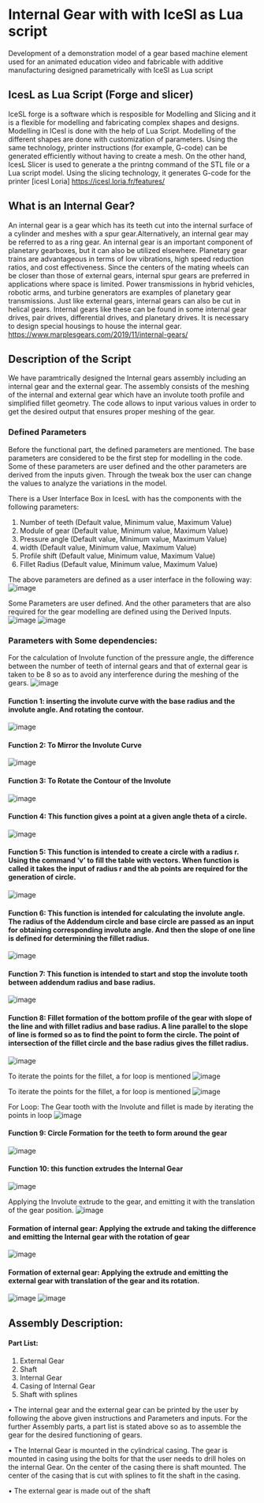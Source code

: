 # Internal Gear with with IceSl as Lua script

Development of a demonstration model of a gear based machine element used for an animated education video and fabricable with additive manufacturing designed parametrically with IceSl as Lua script

## IcesL as Lua Script (Forge and slicer)
IceSL forge is a software which is resposible for Modelling and Slicing and it is a flexible for modelling and fabricating complex shapes and designs. 
Modelling in ICesl is done with the help of Lua Script. Modelling of the different shapes are done with customization of parameters. 
Using the same technology, printer instructions (for example, G-code) can be generated efficiently without having to create a mesh. 
On the other hand, IcesL Slicer is used to generate a the printng command of the STL file or a Lua script model. Using the slicing technology, it generates G-code for the printer
[icesl Loria] https://icesl.loria.fr/features/

## What is an Internal Gear?
An internal gear is a gear which has its teeth cut into the internal surface of a cylinder and meshes with a spur gear.Alternatively, an internal gear may be referred to as a ring gear. An internal gear is an important component of planetary gearboxes, but it can also be utilized elsewhere. Planetary gear trains are advantageous in terms of low vibrations, high speed reduction ratios, and cost effectiveness. Since the centers of the mating wheels can be closer than those of external gears, internal spur gears are preferred in applications where space is limited. Power transmissions in hybrid vehicles, robotic arms, and turbine generators are examples of planetary gear transmissions. Just like external gears, internal gears can also be cut in helical gears. Internal gears like these can be found in some internal gear drives, pair drives, differential drives, and planetary drives. It is necessary to design special housings to house the internal gear. https://www.marplesgears.com/2019/11/internal-gears/

## Description of the Script
We have paramtrically designed the Internal gears assembly including an internal gear and the external gear. 
The assembly consists of the meshing of the internal and external gear which have an involute tooth profile and simplified fillet geometry. The code allows to input various values in order to get the desired output that ensures proper meshing of the gear. 

### Defined Parameters
Before the functional part, the defined parameters are mentioned. The base parameters are considered to be the first step for modelling in the code. Some of these parameters are user defined and the other parameters are derived from the inputs given. Through the tweak box the user can change the values to analyze the variations in the model. 

There is a User Interface Box in IcesL with has the components with the following parameters:

1. Number of teeth (Default value, Minimum value, Maximum Value)
2. Module of gear (Default value, Minimum value, Maximum Value)
3. Pressure angle (Default value, Minimum value, Maximum Value)
4. width (Default value, Minimum value, Maximum Value)
5. Profile shift (Default value, Minimum value, Maximum Value)
6. Fillet Radius (Default value, Minimum value, Maximum Value)

The above parameters are defined as a user interface in the following way: 
![image](https://user-images.githubusercontent.com/92062404/143454775-c0246d67-c877-4ba9-9aff-96e47c89a0aa.png)

Some Parameters are user defined. And the other parameters that are also required for the gear modelling are defined using the Derived Inputs. 
![image](https://user-images.githubusercontent.com/92062404/143454939-1f31e7aa-0759-4f6f-9e07-b19177f44b45.png)
![image](https://user-images.githubusercontent.com/92062404/143454966-5e2922d3-e537-48f9-b12f-9df5871beed0.png)

### Parameters with Some dependencies: 
For the calculation of Involute function of the pressure angle, the difference between the number of teeth of internal gears and that of external gear is taken to be 8 so as to avoid any interference during the meshing of the gears. 
![image](https://user-images.githubusercontent.com/92062404/143455044-59777a52-453e-47e7-9079-1c472d827743.png)

#### Function 1: inserting the involute curve with the base radius and the involute angle. And rotating the contour. 
![image](https://user-images.githubusercontent.com/92062404/143466282-352689af-5f82-4d4d-8978-e2b4eb8f0496.png)

#### Function 2: To Mirror the Involute Curve 
![image](https://user-images.githubusercontent.com/92062404/143466269-4ef86626-6c8a-4fcc-860c-60f0e445fd4e.png)

#### Function 3: To Rotate the Contour of the Involute 
![image](https://user-images.githubusercontent.com/92062404/143466238-1caaabc8-8165-433a-9cd7-adb268e2d874.png)

#### Function 4: This function gives a point at a given angle theta of a circle.
![image](https://user-images.githubusercontent.com/92062404/143466214-e509fec8-d8b9-4435-8bc8-81b4fcfdff5b.png)

#### Function 5: This function is intended to create a circle with a radius r. Using the command ‘v’ to fill the table with vectors. When function is called it takes the input of radius r and the ab points are required for the generation of circle. 
![image](https://user-images.githubusercontent.com/92062404/143466202-68391605-bda2-4003-988e-9465f91743d4.png)

#### Function 6: This function is intended for calculating the involute angle. The radius of the Addendum circle and base circle are passed as an input for obtaining corresponding involute angle. And then the slope of one line is defined for determining the fillet radius. 
![image](https://user-images.githubusercontent.com/92062404/143466186-93c282b4-8485-4619-af9c-193dce672ee0.png)

#### Function 7: This function is intended to start and stop the involute tooth between addendum radius and base radius.
![image](https://user-images.githubusercontent.com/92062404/143466167-af5ac4cd-0cc8-4f75-bbd8-05f2657a4470.png)

#### Function 8: Fillet formation of the bottom profile of the gear with slope of the line and with fillet radius and base radius. A line parallel to the slope of line is formed so as to find the point to form the circle. The point of intersection of the fillet circle and the base radius gives the fillet radius. 
![image](https://user-images.githubusercontent.com/92062404/143466138-d2bc157e-4b72-490d-b795-461f0b0ff417.png)

To iterate the points for the fillet, a for loop is mentioned
![image](https://user-images.githubusercontent.com/92062404/143466113-3a260ffd-3f27-490a-b707-c16996a9e0ad.png)

To iterate the points for the fillet, a for loop is mentioned
![image](https://user-images.githubusercontent.com/92062404/143466090-184fb5df-1a92-46a1-8ac8-ad380099dfa3.png)

For Loop: The Gear tooth with the Involute and fillet is made by iterating the points in loop
![image](https://user-images.githubusercontent.com/92062404/143466075-65e1a40b-af7d-4609-9a65-26e1128645c5.png)

#### Function 9: Circle Formation for the teeth to form around the gear 
![image](https://user-images.githubusercontent.com/92062404/143466055-496d6140-59d6-4351-bcb4-6c95b7340b97.png)

#### Function 10: this function extrudes the Internal Gear
![image](https://user-images.githubusercontent.com/92062404/143466026-53804b85-2027-4fb5-891d-c642300fdf19.png)

Applying the Involute extrude to the gear, and emitting it with the translation of the gear position.
![image](https://user-images.githubusercontent.com/92062404/143466006-b730e102-3be8-486e-853b-0e885695504d.png)

#### Formation of internal gear: Applying the extrude and taking the difference and emitting the Internal gear with the rotation of gear
![image](https://user-images.githubusercontent.com/92062404/143465979-fd6fe187-33cf-4df3-aaf9-68203756548e.png)

#### Formation of external gear: Applying the extrude and emitting the external gear with translation of the gear and its rotation. 
![image](https://user-images.githubusercontent.com/92062404/143465940-15b5e1c8-7851-4420-b93f-ccd07ac6f490.png)
![image](https://user-images.githubusercontent.com/92062404/143465957-1d37e9fb-cf21-45b4-b047-734452973fff.png)


## Assembly Description:
#### Part List:

1.	External Gear	
2.	Shaft	
3.	Internal Gear	
4.	Casing of Internal Gear	
5.	Shaft with splines

•	The internal gear and the external gear can be printed by the user by following the above given instructions and Parameters and inputs. For the further Assembly parts, a part list is stated above so as to assemble the gear for the desired functioning of gears. 

•	The Internal Gear is mounted in the cylindrical casing. The gear is mounted in casing using the bolts for that the user needs to drill holes on the internal Gear. On the center of the casing there is shaft mounted. The center of the casing that is cut with splines to fit the shaft in the casing. 

•	The external gear is made out of the shaft 


